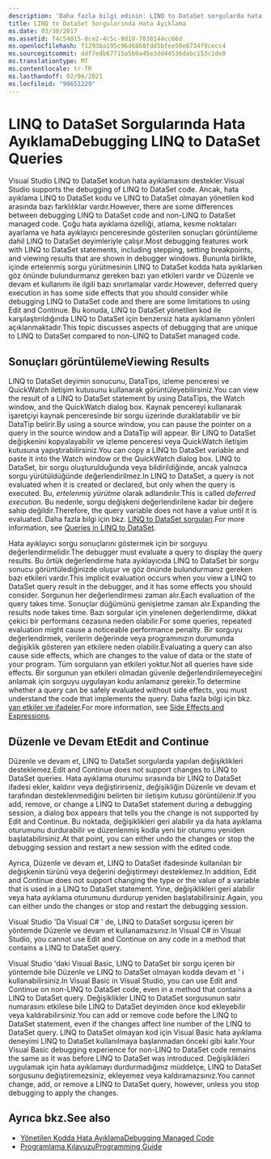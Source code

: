 ```yaml
---
description: 'Daha fazla bilgi edinin: LINQ to DataSet sorgularda hata ayıklama'
title: LINQ to DataSet Sorgularında Hata Ayıklama
ms.date: 03/30/2017
ms.assetid: f4c54015-8ce2-4c5c-8d18-7038144cc66d
ms.openlocfilehash: f1293ba195c96d6868fdd5bfee50e8734f9cecc4
ms.sourcegitcommit: ddf7edb67715a5b9a45e3dd44536dabc153c1de0
ms.translationtype: MT
ms.contentlocale: tr-TR
ms.lasthandoff: 02/06/2021
ms.locfileid: "99651229"
---
```

# <a name="debugging-linq-to-dataset-queries"></a><span data-ttu-id="8f861-103">LINQ to DataSet Sorgularında Hata Ayıklama</span><span class="sxs-lookup"><span data-stu-id="8f861-103">Debugging LINQ to DataSet Queries</span></span>

<span data-ttu-id="8f861-104">Visual Studio LINQ to DataSet kodun hata ayıklamasını destekler.</span><span class="sxs-lookup"><span data-stu-id="8f861-104">Visual Studio supports the debugging of LINQ to DataSet code.</span></span> <span data-ttu-id="8f861-105">Ancak, hata ayıklama LINQ to DataSet kodu ve LINQ to DataSet olmayan yönetilen kod arasında bazı farklılıklar vardır.</span><span class="sxs-lookup"><span data-stu-id="8f861-105">However, there are some differences between debugging LINQ to DataSet code and non-LINQ to DataSet managed code.</span></span> <span data-ttu-id="8f861-106">Çoğu hata ayıklama özelliği, atlama, kesme noktaları ayarlama ve hata ayıklayıcı penceresinde gösterilen sonuçları görüntüleme dahil LINQ to DataSet deyimleriyle çalışır.</span><span class="sxs-lookup"><span data-stu-id="8f861-106">Most debugging features work with LINQ to DataSet statements, including stepping, setting breakpoints, and viewing results that are shown in debugger windows.</span></span> <span data-ttu-id="8f861-107">Bununla birlikte, içinde ertelenmiş sorgu yürütmesinin LINQ to DataSet kodda hata ayıklarken göz önünde bulundurmanız gereken bazı yan etkileri vardır ve Düzenle ve devam et kullanımı ile ilgili bazı sınırlamalar vardır.</span><span class="sxs-lookup"><span data-stu-id="8f861-107">However, deferred query execution in has some side effects that you should consider while debugging LINQ to DataSet code and there are some limitations to using Edit and Continue.</span></span> <span data-ttu-id="8f861-108">Bu konuda, LINQ to DataSet yönetilen kod ile karşılaştırıldığında LINQ to DataSet için benzersiz hata ayıklamanın yönleri açıklanmaktadır.</span><span class="sxs-lookup"><span data-stu-id="8f861-108">This topic discusses aspects of debugging that are unique to LINQ to DataSet compared to non-LINQ to DataSet managed code.</span></span>  
  
## <a name="viewing-results"></a><span data-ttu-id="8f861-109">Sonuçları görüntüleme</span><span class="sxs-lookup"><span data-stu-id="8f861-109">Viewing Results</span></span>  

 <span data-ttu-id="8f861-110">LINQ to DataSet deyimin sonucunu, DataTips, izleme penceresi ve QuickWatch iletişim kutusunu kullanarak görüntüleyebilirsiniz.</span><span class="sxs-lookup"><span data-stu-id="8f861-110">You can view the result of a LINQ to DataSet statement by using DataTips, the Watch window, and the QuickWatch dialog box.</span></span> <span data-ttu-id="8f861-111">Kaynak pencereyi kullanarak işaretçiyi kaynak penceresinde bir sorgu üzerinde duraklatabilir ve bir DataTip belirir.</span><span class="sxs-lookup"><span data-stu-id="8f861-111">By using a source window, you can pause the pointer on a query in the source window and a DataTip will appear.</span></span> <span data-ttu-id="8f861-112">Bir LINQ to DataSet değişkenini kopyalayabilir ve izleme penceresi veya QuickWatch iletişim kutusuna yapıştırabilirsiniz.</span><span class="sxs-lookup"><span data-stu-id="8f861-112">You can copy a LINQ to DataSet variable and paste it into the Watch window or the QuickWatch dialog box.</span></span> <span data-ttu-id="8f861-113">LINQ to DataSet, bir sorgu oluşturulduğunda veya bildirildiğinde, ancak yalnızca sorgu yürütüldüğünde değerlendirilmez.</span><span class="sxs-lookup"><span data-stu-id="8f861-113">In LINQ to DataSet, a query is not evaluated when it is created or declared, but only when the query is executed.</span></span> <span data-ttu-id="8f861-114">Bu, *ertelenmiş yürütme* olarak adlandırılır.</span><span class="sxs-lookup"><span data-stu-id="8f861-114">This is called *deferred execution*.</span></span> <span data-ttu-id="8f861-115">Bu nedenle, sorgu değişkeni değerlendirilene kadar bir değere sahip değildir.</span><span class="sxs-lookup"><span data-stu-id="8f861-115">Therefore, the query variable does not have a value until it is evaluated.</span></span> <span data-ttu-id="8f861-116">Daha fazla bilgi için bkz. [LINQ to DataSet sorguları](queries-in-linq-to-dataset.md).</span><span class="sxs-lookup"><span data-stu-id="8f861-116">For more information, see [Queries in LINQ to DataSet](queries-in-linq-to-dataset.md).</span></span>  
  
 <span data-ttu-id="8f861-117">Hata ayıklayıcı sorgu sonuçlarını göstermek için bir sorguyu değerlendirmelidir.</span><span class="sxs-lookup"><span data-stu-id="8f861-117">The debugger must evaluate a query to display the query results.</span></span> <span data-ttu-id="8f861-118">Bu örtük değerlendirme hata ayıklayıcıda LINQ to DataSet bir sorgu sonucu görüntülediğinizde oluşur ve göz önünde bulundurmanız gereken bazı etkileri vardır.</span><span class="sxs-lookup"><span data-stu-id="8f861-118">This implicit evaluation occurs when you view a LINQ to DataSet query result in the debugger, and it has some effects you should consider.</span></span> <span data-ttu-id="8f861-119">Sorgunun her değerlendirmesi zaman alır.</span><span class="sxs-lookup"><span data-stu-id="8f861-119">Each evaluation of the query takes time.</span></span> <span data-ttu-id="8f861-120">Sonuçlar düğümünü genişletme zaman alır.</span><span class="sxs-lookup"><span data-stu-id="8f861-120">Expanding the results node takes time.</span></span> <span data-ttu-id="8f861-121">Bazı sorgular için yinelenen değerlendirme, dikkat çekici bir performans cezasına neden olabilir.</span><span class="sxs-lookup"><span data-stu-id="8f861-121">For some queries, repeated evaluation might cause a noticeable performance penalty.</span></span> <span data-ttu-id="8f861-122">Bir sorguyu değerlendirmek, verilerin değerinde veya programınızın durumunda değişiklik gösteren yan etkilere neden olabilir.</span><span class="sxs-lookup"><span data-stu-id="8f861-122">Evaluating a query can also cause side effects, which are changes to the value of data or the state of your program.</span></span> <span data-ttu-id="8f861-123">Tüm sorguların yan etkileri yoktur.</span><span class="sxs-lookup"><span data-stu-id="8f861-123">Not all queries have side effects.</span></span> <span data-ttu-id="8f861-124">Bir sorgunun yan etkileri olmadan güvenle değerlendirilemeyeceğini anlamak için sorguyu uygulayan kodu anlamanız gerekir.</span><span class="sxs-lookup"><span data-stu-id="8f861-124">To determine whether a query can be safely evaluated without side effects, you must understand the code that implements the query.</span></span> <span data-ttu-id="8f861-125">Daha fazla bilgi için bkz. [yan etkiler ve ifadeler](/previous-versions/visualstudio/visual-studio-2013/a7a250bs(v=vs.120)).</span><span class="sxs-lookup"><span data-stu-id="8f861-125">For more information, see [Side Effects and Expressions](/previous-versions/visualstudio/visual-studio-2013/a7a250bs(v=vs.120)).</span></span>  
  
## <a name="edit-and-continue"></a><span data-ttu-id="8f861-126">Düzenle ve Devam Et</span><span class="sxs-lookup"><span data-stu-id="8f861-126">Edit and Continue</span></span>  

 <span data-ttu-id="8f861-127">Düzenle ve devam et, LINQ to DataSet sorgularda yapılan değişiklikleri desteklemez.</span><span class="sxs-lookup"><span data-stu-id="8f861-127">Edit and Continue does not support changes to LINQ to DataSet queries.</span></span> <span data-ttu-id="8f861-128">Hata ayıklama oturumu sırasında bir LINQ to DataSet ifadesi ekler, kaldırır veya değiştirirseniz, değişikliğin Düzenle ve devam et tarafından desteklenmediğini belirten bir iletişim kutusu görüntülenir.</span><span class="sxs-lookup"><span data-stu-id="8f861-128">If you add, remove, or change a LINQ to DataSet statement during a debugging session, a dialog box appears that tells you the change is not supported by Edit and Continue.</span></span> <span data-ttu-id="8f861-129">Bu noktada, değişiklikleri geri alabilir ya da hata ayıklama oturumunu durdurabilir ve düzenlenmiş kodla yeni bir oturumu yeniden başlatabilirsiniz.</span><span class="sxs-lookup"><span data-stu-id="8f861-129">At that point, you can either undo the changes or stop the debugging session and restart a new session with the edited code.</span></span>  
  
 <span data-ttu-id="8f861-130">Ayrıca, Düzenle ve devam et, LINQ to DataSet ifadesinde kullanılan bir değişkenin türünü veya değerini değiştirmeyi desteklemez.</span><span class="sxs-lookup"><span data-stu-id="8f861-130">In addition, Edit and Continue does not support changing the type or the value of a variable that is used in a LINQ to DataSet statement.</span></span> <span data-ttu-id="8f861-131">Yine, değişiklikleri geri alabilir veya hata ayıklama oturumunu durdurup yeniden başlatabilirsiniz.</span><span class="sxs-lookup"><span data-stu-id="8f861-131">Again, you can either undo the changes or stop and restart the debugging session.</span></span>  
  
 <span data-ttu-id="8f861-132">Visual Studio 'Da Visual C# ' de, LINQ to DataSet sorgusu içeren bir yöntemde Düzenle ve devam et kullanamazsınız.</span><span class="sxs-lookup"><span data-stu-id="8f861-132">In Visual C# in Visual Studio, you cannot use Edit and Continue on any code in a method that contains a LINQ to DataSet query.</span></span>  
  
 <span data-ttu-id="8f861-133">Visual Studio 'daki Visual Basic, LINQ to DataSet bir sorgu içeren bir yöntemde bile Düzenle ve LINQ to DataSet olmayan kodda devam et ' i kullanabilirsiniz.</span><span class="sxs-lookup"><span data-stu-id="8f861-133">In Visual Basic in Visual Studio, you can use Edit and Continue on non-LINQ to DataSet code, even in a method that contains a LINQ to DataSet query.</span></span> <span data-ttu-id="8f861-134">Değişiklikler LINQ to DataSet sorgusunun satır numarasını etkilese bile LINQ to DataSet deyimden önce kod ekleyebilir veya kaldırabilirsiniz.</span><span class="sxs-lookup"><span data-stu-id="8f861-134">You can add or remove code before the LINQ to DataSet statement, even if the changes affect line number of the LINQ to DataSet query.</span></span> <span data-ttu-id="8f861-135">LINQ to DataSet olmayan kod için Visual Basic hata ayıklama deneyimi LINQ to DataSet kullanılmaya başlanmadan önceki gibi kalır.</span><span class="sxs-lookup"><span data-stu-id="8f861-135">Your Visual Basic debugging experience for non-LINQ to DataSet code remains the same as it was before LINQ to DataSet was introduced.</span></span> <span data-ttu-id="8f861-136">Değişiklikleri uygulamak için hata ayıklamayı durdurmadığınız müddetçe, LINQ to DataSet sorgusunu değiştiremezsiniz, ekleyemez veya kaldıramazsınız.</span><span class="sxs-lookup"><span data-stu-id="8f861-136">You cannot change, add, or remove a LINQ to DataSet query, however, unless you stop debugging to apply the changes.</span></span>  
  
## <a name="see-also"></a><span data-ttu-id="8f861-137">Ayrıca bkz.</span><span class="sxs-lookup"><span data-stu-id="8f861-137">See also</span></span>

- [<span data-ttu-id="8f861-138">Yönetilen Kodda Hata Ayıklama</span><span class="sxs-lookup"><span data-stu-id="8f861-138">Debugging Managed Code</span></span>](/visualstudio/debugger/debugging-managed-code)
- [<span data-ttu-id="8f861-139">Programlama Kılavuzu</span><span class="sxs-lookup"><span data-stu-id="8f861-139">Programming Guide</span></span>](programming-guide-linq-to-dataset.md)
